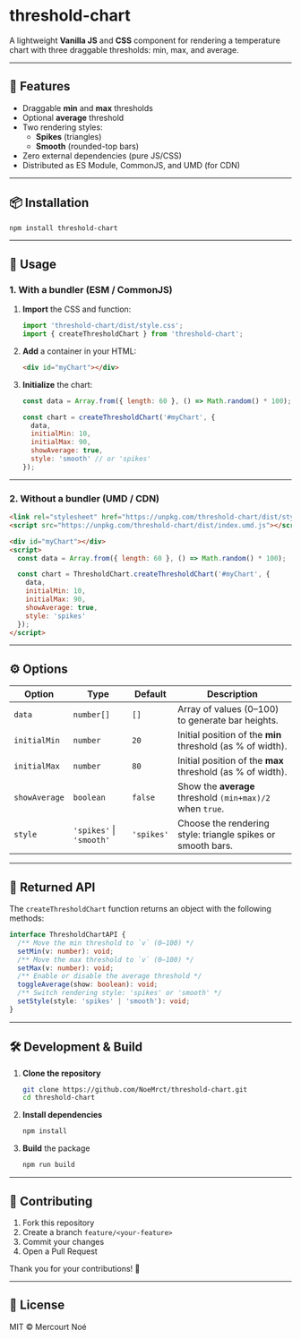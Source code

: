 # threshold-chart

A lightweight **Vanilla JS** and **CSS** component for rendering a temperature chart with three draggable thresholds: min, max, and average.

---

## 🚀 Features

- Draggable **min** and **max** thresholds  
- Optional **average** threshold  
- Two rendering styles:  
  - **Spikes** (triangles)  
  - **Smooth** (rounded-top bars)  
- Zero external dependencies (pure JS/CSS)  
- Distributed as ES Module, CommonJS, and UMD (for CDN)

---

## 📦 Installation

```bash
npm install threshold-chart
```

---

## 🔧 Usage

### 1. With a bundler (ESM / CommonJS)

1. **Import** the CSS and function:

   ```js
   import 'threshold-chart/dist/style.css';
   import { createThresholdChart } from 'threshold-chart';
   ```

2. **Add** a container in your HTML:

   ```html
   <div id="myChart"></div>
   ```

3. **Initialize** the chart:

   ```js
   const data = Array.from({ length: 60 }, () => Math.random() * 100);

   const chart = createThresholdChart('#myChart', {
     data,
     initialMin: 10,
     initialMax: 90,
     showAverage: true,
     style: 'smooth' // or 'spikes'
   });
   ```

---

### 2. Without a bundler (UMD / CDN)

```html
<link rel="stylesheet" href="https://unpkg.com/threshold-chart/dist/style.css">
<script src="https://unpkg.com/threshold-chart/dist/index.umd.js"></script>

<div id="myChart"></div>
<script>
  const data = Array.from({ length: 60 }, () => Math.random() * 100);

  const chart = ThresholdChart.createThresholdChart('#myChart', {
    data,
    initialMin: 10,
    initialMax: 90,
    showAverage: true,
    style: 'spikes'
  });
</script>
```

---

## ⚙️ Options

| Option        | Type                     | Default    | Description                                                 |
| ------------- | ------------------------ | ---------- | ----------------------------------------------------------- |
| `data`        | `number[]`               | `[]`       | Array of values (0–100) to generate bar heights.            |
| `initialMin`  | `number`                 | `20`       | Initial position of the **min** threshold (as % of width).  |
| `initialMax`  | `number`                 | `80`       | Initial position of the **max** threshold (as % of width).  |
| `showAverage` | `boolean`                | `false`    | Show the **average** threshold `(min+max)/2` when `true`.   |
| `style`       | `'spikes'` \| `'smooth'` | `'spikes'` | Choose the rendering style: triangle spikes or smooth bars. |

---

## 🔗 Returned API

The `createThresholdChart` function returns an object with the following methods:

```ts
interface ThresholdChartAPI {
  /** Move the min threshold to `v` (0–100) */
  setMin(v: number): void;
  /** Move the max threshold to `v` (0–100) */
  setMax(v: number): void;
  /** Enable or disable the average threshold */
  toggleAverage(show: boolean): void;
  /** Switch rendering style: 'spikes' or 'smooth' */
  setStyle(style: 'spikes' | 'smooth'): void;
}
```

---

## 🛠️ Development & Build

1. **Clone the repository**

   ```bash
   git clone https://github.com/NoeMrct/threshold-chart.git
   cd threshold-chart
   ```

2. **Install dependencies**

   ```bash
   npm install
   ```

3. **Build** the package

   ```bash
   npm run build
   ```

---

## 🤝 Contributing

1. Fork this repository
2. Create a branch `feature/<your-feature>`
3. Commit your changes
4. Open a Pull Request

Thank you for your contributions! 🎉

---

## 📄 License

MIT © Mercourt Noé
